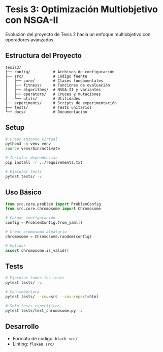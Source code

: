 # Tesis 3: Optimización Multiobjetivo con NSGA-II

Evolución del proyecto de Tesis 2 hacia un enfoque multiobjetivo con operadores avanzados.

## Estructura del Proyecto

```
tesis3/
├── config/          # Archivos de configuración
├── src/             # Código fuente
│   ├── core/        # Clases fundamentales
│   ├── fitness/     # Funciones de evaluación
│   ├── algorithms/  # NSGA-II y variantes
│   ├── operators/   # Cruces y mutaciones
│   └── utils/       # Utilidades
├── experiments/     # Scripts de experimentación
├── tests/           # Tests unitarios
└── docs/            # Documentación

```

## Setup

```bash
# Crear entorno virtual
python3 -m venv venv
source venv/bin/activate

# Instalar dependencias
pip install -r ../requirements.txt

# Ejecutar tests
pytest tests/ -v
```

## Uso Básico

```python
from src.core.problem import ProblemConfig
from src.core.chromosome import Chromosome

# Cargar configuración
config = ProblemConfig.from_yaml()

# Crear cromosoma aleatorio
chromosome = Chromosome.random(config)

# Validar
assert chromosome.is_valid()
```

## Tests

```bash
# Ejecutar todos los tests
pytest tests/ -v

# Con cobertura
pytest tests/ --cov=src --cov-report=html

# Solo tests específicos
pytest tests/test_chromosome.py -v
```

## Desarrollo

- Formato de código: `black src/`
- Linting: `flake8 src/`
